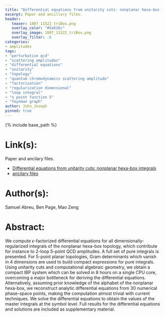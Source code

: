 ```yaml
---
title: "Differential equations from unitarity cuts: nonplanar hexa-box integrals"
excerpt: Paper and ancillary files.
header:
   teaser: 1807_11522_triBox.png
   overlay_color: "#5e616c"
   overlay_image: 1807_11522_triBox.png
   overlay_filter: .6
categories:
- amplitudes
tags:
- "perturbative qcd"
- "scattering amplitudes"
- "differential equations"
- "unitarity"
- "topology"
- "quantum chromodynamics scattering amplitude"
- "factorization"
- "regularization dimensional"
- "loop integral"
- "n point function 5"
- "feynman graph"
author: John_Joseph
pinned: true
---
```

{% include base_path %}

# Link(s):
Paper and ancilary files.
  * [Differential equations from unitarity cuts: nonplanar hexa-box integrals](https://arxiv.org/abs/1807.11522)
  * [ancilary files](https://arxiv.org/src/1807.11522/anc)

# Author(s):
Samuel Abreu, Ben Page, Mao Zeng

# Abstract:
We compute $\epsilon$-factorized differential equations for all dimensionally-regularized integrals of the nonplanar hexa-box topology, which contribute for instance to 2-loop 5-point QCD amplitudes. A full set of pure integrals is presented. For 5-point planar topologies, Gram determinants which vanish in $4$ dimensions are used to build compact expressions for pure integrals. Using unitarity cuts and computational algebraic geometry, we obtain a compact IBP system which can be solved in 8 hours on a single CPU core, overcoming a major bottleneck for deriving the differential equations. Alternatively, assuming prior knowledge of the alphabet of the nonplanar hexa-box, we reconstruct analytic differential equations from 30 numerical phase-space points, making the computation almost trivial with current techniques. We solve the differential equations to obtain the values of the master integrals at the symbol level. Full results for the differential equations and solutions are included as supplementary material.